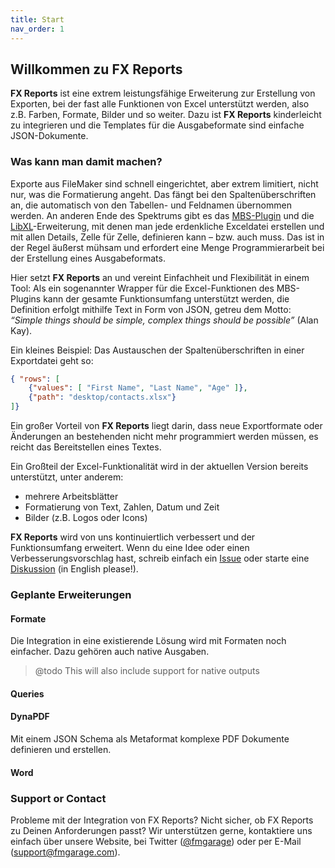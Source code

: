 ```yaml
---
title: Start
nav_order: 1
---
```


## Willkommen zu FX Reports

**FX Reports** ist eine extrem leistungsfähige Erweiterung zur Erstellung von Exporten, bei der fast alle Funktionen von Excel unterstützt werden, also z.B. Farben, Formate, Bilder und so weiter. Dazu ist **FX Reports** kinderleicht zu integrieren und die Templates für die Ausgabeformate sind einfache JSON-Dokumente.

### Was kann man damit machen?

Exporte aus FileMaker sind schnell eingerichtet, aber extrem limitiert, nicht nur, was die Formatierung angeht. Das fängt bei den Spaltenüberschriften an, die automatisch von den Tabellen- und Feldnamen übernommen werden. An anderen Ende des Spektrums gibt es das [MBS-Plugin](https://www.mbsplugins.eu/component_XL.shtml) und die [LibXL](https://www.libxl.com)-Erweiterung, mit denen man jede erdenkliche Exceldatei erstellen und mit allen Details, Zelle für Zelle, definieren kann – bzw. auch muss. Das ist in der Regel äußerst mühsam und erfordert eine Menge Programmierarbeit bei der Erstellung eines Ausgabeformats.

Hier setzt **FX Reports** an und vereint Einfachheit und Flexibilität in einem Tool: Als ein sogenannter Wrapper für die Excel-Funktionen des MBS-Plugins kann der gesamte Funktionsumfang unterstützt werden, die Definition erfolgt mithilfe Text in Form von JSON, getreu dem Motto: *“Simple things should be simple, complex things should be possible”* (Alan Kay).

Ein kleines Beispiel: Das Austauschen der Spaltenüberschriften in einer Exportdatei geht so:

```json
{ "rows": [
    {"values": [ "First Name", "Last Name", "Age" ]},
    {"path": "desktop/contacts.xlsx"}
]}
```

Ein großer Vorteil von **FX Reports** liegt darin, dass neue Exportformate oder Änderungen an bestehenden nicht mehr programmiert werden müssen, es reicht das Bereitstellen eines Textes.

Ein Großteil der Excel-Funktionalität wird in der aktuellen Version bereits unterstützt, unter anderem:

- mehrere Arbeitsblätter
- Formatierung von Text, Zahlen, Datum und Zeit
- Bilder (z.B. Logos oder Icons)

**FX Reports** wird von uns kontinuiertlich verbessert und der Funktionsumfang erweitert. Wenn du eine Idee oder einen Verbesserungsvorschlag hast, schreib einfach ein [Issue](https://github.com/fmgarage/fx-reports/labels/enhancement) oder starte eine [Diskussion](https://github.com/fmgarage/fx-reports/discussions) (in English please!).

### Geplante Erweiterungen

#### Formate

Die Integration in eine existierende Lösung wird mit Formaten noch einfacher. Dazu gehören auch native Ausgaben.
> @todo
This will also include support for native outputs

#### Queries

#### DynaPDF

Mit einem JSON Schema als Metaformat komplexe PDF Dokumente definieren und erstellen.

#### Word

### Support or Contact

Probleme mit der Integration von FX Reports? Nicht sicher, ob FX Reports zu Deinen Anforderungen passt? Wir unterstützen gerne, kontaktiere uns einfach über unsere Website, bei Twitter ([@fmgarage](https://twitter.com/fmgarage)) oder per E-Mail (support@fmgarage.com).
